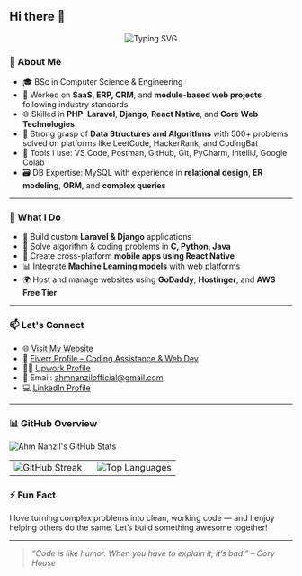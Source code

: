 ## Hi there 👋 

<p align="center">
  <img src="https://readme-typing-svg.herokuapp.com?font=Fira+Code&size=22&duration=3000&pause=1000&color=F700FF&vCenter=true&width=435&lines=I'm+Ahm+Nanzil;Software+Engineer;Full+Stack+Developer;Coding+%7C+Deploying+%7C+Building;Let's+Do+Something+Amazing!" alt="Typing SVG" />
</p>



### 🚀 About Me

- 🎓 BSc in Computer Science & Engineering  
- 💼 Worked on **SaaS, ERP, CRM**, and **module-based web projects** following industry standards  
- 🌐 Skilled in **PHP**, **Laravel**, **Django**, **React Native**, and **Core Web Technologies**  
- 🧠 Strong grasp of **Data Structures and Algorithms** with 500+ problems solved on platforms like LeetCode, HackerRank, and CodingBat  
- 🧰 Tools I use: VS Code, Postman, GitHub, Git, PyCharm, IntelliJ, Google Colab  
- 🗃️ DB Expertise: MySQL with experience in **relational design**, **ER modeling**, **ORM**, and **complex queries**

---

### 💼 What I Do

- 🔧 Build custom **Laravel & Django** applications
- 🧠 Solve algorithm & coding problems in **C, Python, Java**
- 📱 Create cross-platform **mobile apps using React Native**
- 📊 Integrate **Machine Learning models** with web platforms
- 🌍 Host and manage websites using **GoDaddy**, **Hostinger**, and **AWS Free Tier**

---

### 📫 Let's Connect

- 🌐 [Visit My Website](https://ahmnanzil.mooo.com)  
- 💼 [Fiverr Profile – Coding Assistance & Web Dev](https://www.fiverr.com/s/P2WXw3o)  
- 🧑‍💻 [Upwork Profile](https://www.upwork.com/freelancers/~0188c3e0f408323508?mp_source=share)  
- 📧 Email: ahmnanzilofficial@gmail.com  
- 💻 [LinkedIn Profile](https://www.linkedin.com/in/ahmnanzil) 

---
### 📊 GitHub Overview
<table border="0">
   <img src="https://github-readme-stats.vercel.app/api?username=ahm-nanzil&show_icons=true&theme=radical&count_private=true&hide_title=false" alt="Ahm Nanzil's GitHub Stats" />
  <tr>
    <td width="50%">
      <img src="https://streak-stats.demolab.com/?user=ahm-nanzil&theme=radical&hide_border=false" alt="GitHub Streak" />
    </td>
    <td width="50%">
      <img src="https://github-readme-stats.vercel.app/api/top-langs/?username=ahm-nanzil&layout=compact&theme=radical" alt="Top Languages" />
    </td>
  </tr>
</table>

### ⚡ Fun Fact
I love turning complex problems into clean, working code — and I enjoy helping others do the same. Let’s build something awesome together!

---

> *“Code is like humor. When you have to explain it, it’s bad.” – Cory House*

